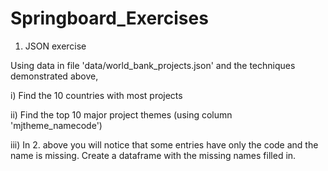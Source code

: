 # Springboard_Exercises

1. JSON exercise

Using data in file 'data/world_bank_projects.json' and the techniques demonstrated above,

i) Find the 10 countries with most projects

ii) Find the top 10 major project themes (using column 'mjtheme_namecode')

iii) In 2. above you will notice that some entries have only the code and the name is missing. Create a dataframe with the missing names filled in.
